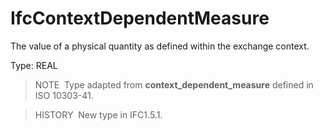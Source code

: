 # IfcContextDependentMeasure

The value of a physical quantity as defined within the exchange context.

Type: REAL

> NOTE&nbsp; Type adapted from **context_dependent_measure** defined in ISO 10303-41.

> HISTORY&nbsp; New type in IFC1.5.1.
